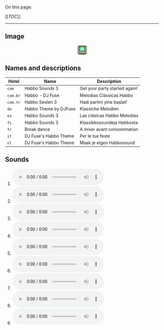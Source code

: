 On this page:

[[_TOC_]]

---

## Image

<div align="center">

![sound_set_2](../uploads/imgs/02.gif)

</div>

## Names and descriptions

| Hotel | Name | Description |
|-|-|-|
| `com` | Habbo Sounds 3 | Get your party started again! |
| `com.br` | Habbo - DJ Fuse | Melodias Clássicas Habbo |
| `com.tr` | Habbo Sesleri 3 | Hadi partini yine başlat! |
| `de` | Habbo Theme by DJFuse | Klassiche Melodien |
| `es` | Habbo Sounds 3 | Las clásicas Habbo Melodías |
| `fi` | Habbo Sounds 3 | Klassikkosoundeja Habbosta |
| `fr` | Break dance | A mixer avant consommation |
| `it` | DJ Fuse's Habbo Theme | Per le tue feste |
| `nl` | DJ Fuse's Habbo Theme | Maak je eigen Habbosound |

## Sounds

1. ![Sample 10](../uploads/sounds/sound_machine_sample_10.mp3)
1. ![Sample 11](../uploads/sounds/sound_machine_sample_11.mp3)
1. ![Sample 12](../uploads/sounds/sound_machine_sample_12.mp3)
1. ![Sample 13](../uploads/sounds/sound_machine_sample_13.mp3)
1. ![Sample 14](../uploads/sounds/sound_machine_sample_14.mp3)
1. ![Sample 15](../uploads/sounds/sound_machine_sample_15.mp3)
1. ![Sample 16](../uploads/sounds/sound_machine_sample_16.mp3)
1. ![Sample 17](../uploads/sounds/sound_machine_sample_17.mp3)
1. ![Sample 18](../uploads/sounds/sound_machine_sample_18.mp3)